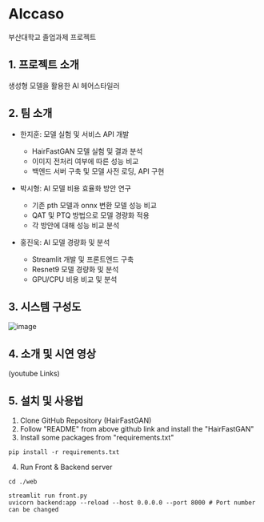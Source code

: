 # AIccaso
부산대학교 졸업과제 프로젝트

## 1. 프로젝트 소개
생성형 모델을 활용한 AI 헤어스타일러

## 2. 팀 소개

* 한지훈: 모델 실험 및 서비스 API 개발
  - HairFastGAN 모델 실험 및 결과 분석
  - 이미지 전처리 여부에 따른 성능 비교
  - 백엔드 서버 구축 및 모델 사전 로딩, API 구현
 
* 박시형: AI 모델 비용 효율화 방안 연구
  - 기존 pth 모델과 onnx 변환 모델 성능 비교
  - QAT 및 PTQ 방법으로 모델 경량화 적용
  - 각 방안에 대해 성능 비교 분석
 
* 홍진욱: AI 모델 경량화 및 분석
  - Streamlit 개발 및 프론트엔드 구축
  - Resnet9 모델 경량화 및 분석
  - GPU/CPU 비용 비교 및 분석

## 3. 시스템 구성도

![image](https://github.com/user-attachments/assets/26d6094a-9f9c-42e2-b644-e9b355b0bab3)

## 4. 소개 및 시연 영상

(youtube Links)

## 5. 설치 및 사용법

1) Clone GitHub Repository (HairFastGAN)
2) Follow "README" from above github link and install the "HairFastGAN"
3) Install some packages from "requirements.txt"

```
pip install -r requirements.txt
```
4) Run Front & Backend server

```
cd ./web

streamlit run front.py
uvicorn backend:app --reload --host 0.0.0.0 --port 8000 # Port number can be changed
```
